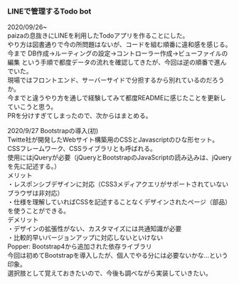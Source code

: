 ### LINEで管理するTodo bot  
2020/09/26~  
paizaの息抜きにLINEを利用したTodoアプリを作ることにした。  
やり方は図書通りで今の所問題はないが、コードを組む順番に違和感を感じる。  
今まで DB作成→ルーティングの設定→コントローラー作成→ビューファイルの編集 という手順で都度データの流れを確認してきたが、今回は逆の順番で進んでいた。  
現場ではフロントエンド、サーバーサイドで分担するから別れているのだろうか。   
今までと違うやり方を通しで経験してみて都度READMEに感じたことを更新していこうと思う。  
PRを分けすぎてしまったので、次からはまとめる。  
  
2020/9/27
Bootstrapの導入(初)  
Twitte社が開発したWebサイト構築用のCSSとJavascriptのひな形セット。  
CSSフレームワーク、CSSライブラリとも呼ばれる。  
使用にはjQueryが必要（jQueryとBootstrapのJavaScriptの読み込みは、jQueryを先に記述する。）  
メリット  
・レスポンシブデザインに対応（CSS3メディアクエリがサポートされていないブラウザは非対応）  
・仕様を理解していればCSSを記述することなくデザインされたページ（部品）を使うことができる。  
デメリット  
・デザインの拡張性がない、カスタマイズには共通知識が必要  
・比較的早いバージョンアップに対応しないといけない  
Popper: Bootstrap4から追加された依存ライブラリ  
今回は初めてBootstrapを導入したが、個人でやる分には必要ないかな…という印象。  
選択肢として覚えておきたいので、今後も調べながら実装していきたい。
